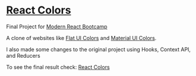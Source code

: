 # [React Colors](https://lyanghiga.github.io/React-Colors/)

Final Project for [Modern React Bootcamp](https://www.udemy.com/course/modern-react-bootcamp/)

A clone of websites like [Flat UI Colors](https://flatuicolors.com/) and [Material UI Colors](http://materialuicolors.co/?utm_source=launchers).

I also made some changes to the original project using Hooks, Context API, and Reducers

To see the final result check: [React Colors](https://lyanghiga.github.io/React-Colors/)
